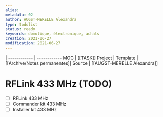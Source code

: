 ```yaml
---
alias:
metadata: 02
author: AUGST-MERELLE Alexandra
type: todolist
status: ready
keywords: domotique, électronique, achats
creation: 2021-06-27
modification: 2021-06-27
---
```

 | 
------------ | ------------
MOC | [[TASK]]
Project |
Template | [[Archive/Notes permanentes]]
Source | [[AUGST-MERELLE Alexandra]]
# RFLink 433 MHz (TODO)
- [ ] RFLink 433 MHz
- [ ] Commander kit 433 MHz
- [ ] Installer kit 433 MHz